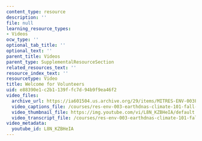 ```yaml
---
content_type: resource
description: ''
file: null
learning_resource_types:
- Videos
ocw_type: ''
optional_tab_title: ''
optional_text: ''
parent_title: Videos
parent_type: SupplementalResourceSection
related_resources_text: ''
resource_index_text: ''
resourcetype: Video
title: Welcome for Volunteers
uid: e88390e1-c2b1-139f-fc7d-94b9f9ea46f2
video_files:
  archive_url: https://ia601504.us.archive.org/29/items/MITRES-ENV-003F19/MITRESENV-003F19_01_Welcome_300k.mp4
  video_captions_file: /courses/res-env-003-earthdnas-climate-101-fall-2019/6c34e27cdb195cdbba27b2b1a190b28c_L8N_KZBHeIA.vtt
  video_thumbnail_file: https://img.youtube.com/vi/L8N_KZBHeIA/default.jpg
  video_transcript_file: /courses/res-env-003-earthdnas-climate-101-fall-2019/4e99cf352f6e2992c481af32ad8fefc3_L8N_KZBHeIA.pdf
video_metadata:
  youtube_id: L8N_KZBHeIA
---
```

